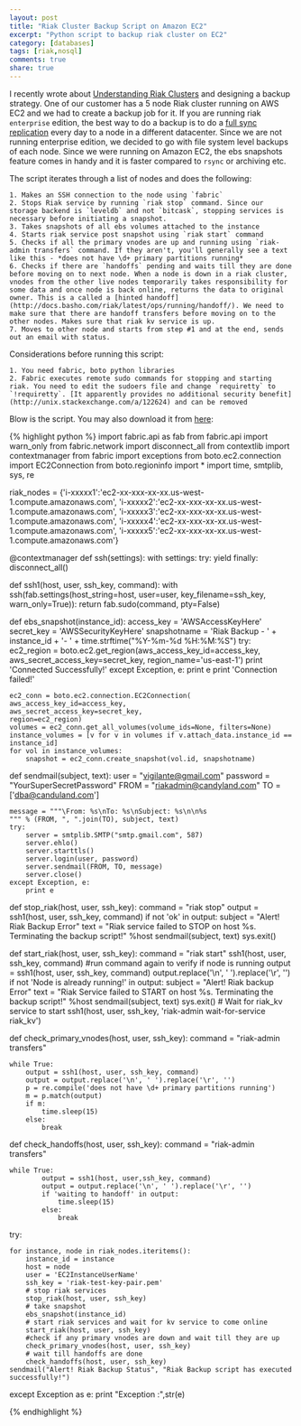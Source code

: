 ```yaml
---
layout: post
title: "Riak Cluster Backup Script on Amazon EC2"
excerpt: "Python script to backup riak cluster on EC2"
category: [databases]
tags: [riak,nosql]
comments: true
share: true
---
```


I recently wrote about [Understanding Riak Clusters](http://www.cynnefo.com/articles/Understanding-Riak-Clusters-Backup-strategy/) and designing a backup strategy. One of our customer has a 5 node Riak cluster running on AWS EC2 and we had to create a backup job for it. If you are running riak `enterprise` edition, the best way to do a backup is to do a [full sync replication](http://docs.basho.com/riakee/latest/cookbooks/Multi-Data-Center-Replication-Architecture/#Fullsync-Replication) every day to a node in a different datacenter. Since we are not running enterprise edition, we decided to go with file system level backups of each node. Since we were running on Amazon EC2, the ebs snapshots feature comes in handy and it is faster compared to `rsync` or archiving etc. 

The script iterates through a list of nodes and does the following:
	
	1. Makes an SSH connection to the node using `fabric`
	2. Stops Riak service by running `riak stop` command. Since our storage backend is `leveldb` and not `bitcask`, stopping services is necessary before initiating a snapshot.
	3. Takes snapshots of all ebs volumes attached to the instance
	4. Starts riak service post snapshot using `riak start` command
	5. Checks if all the primary vnodes are up and running using `riak-admin transfers` command. If they aren't, you'll generally see a text like this - *does not have \d+ primary partitions running*
	6. Checks if there are `handoffs` pending and waits till they are done before moving on to next node. When a node is down in a riak cluster, vnodes from the other live nodes temporarily takes responsibility for some data and once node is back online, returns the data to original owner. This is a called a [hinted handoff](http://docs.basho.com/riak/latest/ops/running/handoff/). We need to make sure that there are handoff transfers before moving on to the other nodes. Makes sure that riak kv service is up. 
	7. Moves to other node and starts from step #1 and at the end, sends out an email with status. 
	
Considerations before running this script:
	
	1. You need fabric, boto python libraries
	2. Fabric executes remote sudo commands for stopping and starting riak. You need to edit the sudoers file and change `requiretty` to `!requiretty`. [It apparently provides no additional security benefit](http://unix.stackexchange.com/a/122624) and can be removed
	

Blow is the script. You may also download it from [here](https://www.dropbox.com/s/vecmh49hmy4dvqt/riakbackup.py?dl=0): 

{% highlight python %}
import fabric.api as fab
from fabric.api import warn_only
from fabric.network import disconnect_all
from contextlib import contextmanager
from fabric import exceptions
from boto.ec2.connection import EC2Connection
from boto.regioninfo import *
import time, smtplib, sys, re

riak_nodes = {'i-xxxxx1':'ec2-xx-xxx-xx-xx.us-west-1.compute.amazonaws.com',
'i-xxxxx2':'ec2-xx-xxx-xx-xx.us-west-1.compute.amazonaws.com',
'i-xxxxx3':'ec2-xx-xxx-xx-xx.us-west-1.compute.amazonaws.com',
'i-xxxxx4':'ec2-xx-xxx-xx-xx.us-west-1.compute.amazonaws.com',
'i-xxxxx5':'ec2-xx-xxx-xx-xx.us-west-1.compute.amazonaws.com'}


@contextmanager
def ssh(settings):
	with settings:
		try:
			yield
		finally:
			disconnect_all()


def ssh1(host, user, ssh_key, command):
    with ssh(fab.settings(host_string=host, user=user, key_filename=ssh_key, warn_only=True)):
        return fab.sudo(command, pty=False)

def ebs_snapshot(instance_id):
	access_key = 'AWSAccessKeyHere'
	secret_key = 'AWSSecurityKeyHere'
	snapshotname = 'Riak Backup - ' + instance_id + '- ' + time.strftime("%Y-%m-%d %H:%M:%S")
	try:
		ec2_region = boto.ec2.get_region(aws_access_key_id=access_key, aws_secret_access_key=secret_key, region_name='us-east-1')
		print 'Connected Successfully!'
	except Exception, e:
		print e
		print 'Connection failed!'
	
	ec2_conn = boto.ec2.connection.EC2Connection(
    aws_access_key_id=access_key, 
    aws_secret_access_key=secret_key,
    region=ec2_region)	
	volumes = ec2_conn.get_all_volumes(volume_ids=None, filters=None)
	instance_volumes = [v for v in volumes if v.attach_data.instance_id == instance_id]
	for vol in instance_volumes:
		snapshot = ec2_conn.create_snapshot(vol.id, snapshotname)


def sendmail(subject, text):
	user = "vigilante@gmail.com"
	password = "YourSuperSecretPassword"
	FROM = "riakadmin@candyland.com"
	TO = ['dba@canduland.com']
	
	message = """\From: %s\nTo: %s\nSubject: %s\n\n%s
	""" % (FROM, ", ".join(TO), subject, text)
	try:
		server = smtplib.SMTP("smtp.gmail.com", 587)
		server.ehlo()
		server.starttls()
		server.login(user, password)
		server.sendmail(FROM, TO, message)
		server.close()
	except Exception, e:
		print e	


def stop_riak(host, user, ssh_key):
	command = "riak stop"
	output = ssh1(host, user, ssh_key, command)
	if not 'ok' in output:
		subject = "Alert! Riak Backup Error"
		text = "Riak service failed to STOP on host %s. Terminating the backup script!" %host
		sendmail(subject, text)
		sys.exit()

def start_riak(host, user, ssh_key):
	command = "riak start"
	ssh1(host, user, ssh_key, command)
	#run command again to verify if node is running
	output = ssh1(host, user, ssh_key, command)
	output.replace('\n', ' ').replace('\r', '')	
	if not 'Node is already running!' in output:
		subject = "Alert! Riak backup Error"
		text = "Riak Service failed to START on host %s. Terminating the backup script!" %host
		sendmail(subject, text)
		sys.exit()
	# Wait for riak_kv service to start
	ssh1(host, user, ssh_key, 'riak-admin wait-for-service riak_kv')

def check_primary_vnodes(host, user, ssh_key):
	command = "riak-admin transfers"
	
	while True:
		output = ssh1(host, user, ssh_key, command)
		output = output.replace('\n', ' ').replace('\r', '')
		p = re.compile('does not have \d+ primary partitions running')
		m = p.match(output)
		if m:
			time.sleep(15)
		else:
			break

def check_handoffs(host, user, ssh_key):
	command  = "riak-admin transfers"
		
	while True:
			output = ssh1(host, user,ssh_key, command)
			output = output.replace('\n', ' ').replace('\r', '')
			if 'waiting to handoff' in output:
				time.sleep(15)
			else:
				break
	

try:

	for instance, node in riak_nodes.iteritems():
		instance_id = instance
		host = node
		user = 'EC2InstanceUserName'
		ssh_key = 'riak-test-key-pair.pem'
		# stop riak services
		stop_riak(host, user, ssh_key)
		# take snapshot		
		ebs_snapshot(instance_id)
		# start riak services and wait for kv service to come online
		start_riak(host, user, ssh_key)
		#check if any primary vnodes are down and wait till they are up
		check_primary_vnodes(host, user, ssh_key)
		# wait till handoffs are done
		check_handoffs(host, user, ssh_key)
	sendmail("Alert! Riak Backup Status", "Riak Backup script has executed successfully!")
except Exception as e:
	print "Exception :",str(e)

{% endhighlight %}

